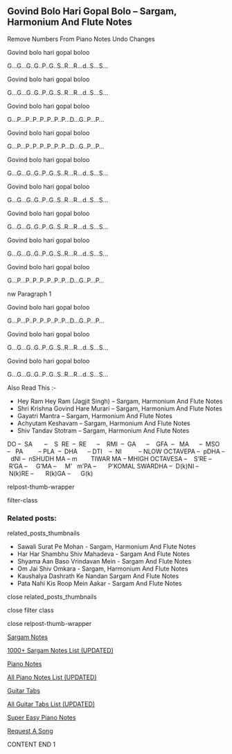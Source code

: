 
## Govind Bolo Hari Gopal Bolo – Sargam, Harmonium And Flute Notes

Remove Numbers From Piano Notes
Undo Changes

Govind bolo hari gopal boloo

G…G…G..G..P..G..S..R…R…d..S…S…

Govind bolo hari gopal boloo

G…G…G..G..P..G..S..R…R…d..S…S…

Govind bolo hari gopal boloo

G…P…P..P..P..P..P..P…D…G..P…P…

Govind bolo hari gopal boloo

G…P…P..P..P..P..P..P…D…G..P…P…

Govind bolo hari gopal boloo

G…G…G..G..P..G..S..R…R…d..S…S…

Govind bolo hari gopal boloo

G…G…G..G..P..G..S..R…R…d..S…S…

Govind bolo hari gopal boloo

G…G…G..G..P..G..S..R…R…d..S…S…

Govind bolo hari gopal boloo

G…G…G..G..P..G..S..R…R…d..S…S…

Govind bolo hari gopal boloo

G…P…P..P..P..P..P..P…D…G..P…P…

nw Paragraph 1

Govind bolo hari gopal boloo

G…P…P..P..P..P..P..P…D…G..P…P…

Govind bolo hari gopal boloo

G…G…G..G..P..G..S..R…R…d..S…S…

Govind bolo hari gopal boloo

G…G…G..G..P..G..S..R…R…d..S…S…

Also Read This :-

* Hey Ram Hey Ram (Jagjit Singh) – Sargam, Harmonium And Flute Notes
* Shri Krishna Govind Hare Murari – Sargam, Harmonium And Flute Notes
* Gayatri Mantra – Sargam, Harmonium And Flute Notes
* Achyutam Keshavam – Sargam, Harmonium And Flute Notes
* Shiv Tandav Stotram – Sargam, Harmonium And Flute Notes

DO –  SA       –    S  RE  –  RE      –    RMI  –  GA      –    GFA  –   MA      –  MSO  –   PA         – PLA  –  DHA      – DTI    –  NI          – NLOW OCTAVEPA –  pDHA –  dNI –  nSHUDH MA – m        TIWAR MA – MHIGH OCTAVESA –    S’RE –     R’GA –     G’MA –     M’   m’PA –       P’KOMAL SWARDHA –  D(k)NI –       N(k)RE –       R(k)GA –      G(k)

relpost-thumb-wrapper

filter-class

### Related posts:

related_posts_thumbnails

* Sawali Surat Pe Mohan - Sargam, Harmonium And Flute Notes
* Har Har Shambhu Shiv Mahadeva - Sargam And Flute Notes
* Shyama Aan Baso Vrindavan Mein - Sargam And Flute Notes
* Om Jai Shiv Omkara - Sargam, Harmonium And Flute Notes
* Kaushalya Dashrath Ke Nandan Sargam And Flute Notes
* Pata Nahi Kis Roop Mein Aakar - Sargam And Flute Notes

close related_posts_thumbnails

close filter class

close relpost-thumb-wrapper

[Sargam Notes](https://www.notationsworld.com/sargam-notes.html)

[1000+ Sargam Notes List (UPDATED)](https://www.notationsworld.com/all-songs-list-sargam-notes.html)

[Piano Notes](https://www.notationsworld.com/piano-notes.html)

[All Piano Notes List (UPDATED)](https://www.notationsworld.com/all-songs-list-piano-notes.html)

[Guitar Tabs](https://www.notationsworld.com/guitar-tabs.html)

[All Guitar Tabs List (UPDATED)](https://www.notationsworld.com/all-songs-list-guitar-tabs.html)

[Super Easy Piano Notes](https://studywall.in/)

[Request A Song](https://www.notationsworld.com/request-a-song.html)

CONTENT END 1

